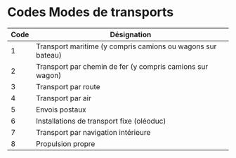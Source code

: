 # Codes Modes de transports








| Code | Désignation                                            |
|------|-------------------------------------------------------|
| 1    | Transport maritime (y compris camions ou wagons sur bateau) |
| 2    | Transport par chemin de fer (y compris camions sur wagon) |
| 3    | Transport par route                                    |
| 4    | Transport par air                                      |
| 5    | Envois postaux                                         |
| 6    | Installations de transport fixe (oléoduc)              |
| 7    | Transport par navigation intérieure                    |
| 8    | Propulsion propre                                       |



 


